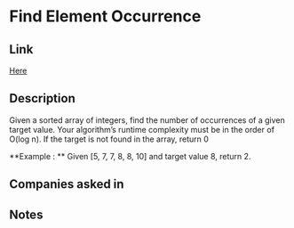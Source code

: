 # Find Element Occurrence

## Link

[Here](https://www.interviewbit.com/problems/count-element-occurence/)

## Description

Given a sorted array of integers, find the number of occurrences of a given target value.
Your algorithm’s runtime complexity must be in the order of O(log n).
If the target is not found in the array, return 0

**Example : **
Given [5, 7, 7, 8, 8, 10] and target value 8,
return 2.

## Companies asked in

## Notes